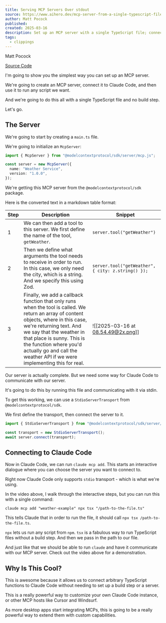 ```yaml
---
title: Serving MCP Servers Over stdout
source: https://www.aihero.dev/mcp-server-from-a-single-typescript-file?list=model-context-protocol-tutorial
author: Matt Pocock
published: 
created: 2025-03-16
description: Set up an MCP server with a single TypeScript file; connect to Claude Code & run scripts seamlessly.
tags:
  - clippings
---
```

Matt Pocock

[Source Code](https://aihero.dev/s/mcp-stdio-transport)

I'm going to show you the simplest way you can set up an MCP server.

We're going to create an MCP server, connect it to Claude Code, and then use it to run any script we want.

And we're going to do this all with a single TypeScript file and no build step.

Let's go.

## The Server

We're going to start by creating a `main.ts` file.

We're going to initialize an `McpServer`:

```typescript
import { McpServer } from "@modelcontextprotocol/sdk/server/mcp.js";

const server = new McpServer({
  name: "Weather Service",
  version: "1.0.0",
});
```

We're getting this MCP server from the `@modelcontextprotocol/sdk` package.

Here is the converted text in a markdown table format:

| Step | Description                                                                                                                                                                                                                                                                                                                   | Snippet                                            |
| ---- | ----------------------------------------------------------------------------------------------------------------------------------------------------------------------------------------------------------------------------------------------------------------------------------------------------------------------------- | -------------------------------------------------- |
| 1    | We can then add a tool to this server. We first define the name of the tool, `getWeather`.                                                                                                                                                                                                                                    | `server.tool("getWeather")`                        |
| 2    | Then we define what arguments the tool needs to receive in order to run. In this case, we only need the city, which is a string. And we specify this using Zod.                                                                                                                                                               | `server.tool("getWeather", { city: z.string() });` |
| 3    | Finally, we add a callback function that only runs when the tool is called. We return an array of content objects, where in this case, we're returning text. And we say that the weather in that place is sunny. This is the function where you'd actually go and call the weather API if we were implementing this for real. | ![[2025-03-16 at 08.54.49@2x.png]]                 |


Our server is actually complete. But we need some way for Claude Code to communicate with our server.

It's going to do this by running this file and communicating with it via stdin.

To get this working, we can use a `StdioServerTransport` from `@modelcontextprotocol/sdk`.

We first define the transport, then connect the server to it.

```typescript
import { StdioServerTransport } from "@modelcontextprotocol/sdk/server/stdio.js";

const transport = new StdioServerTransport();
await server.connect(transport);
```

## Connecting to Claude Code

Now in Claude Code, we can run `claude mcp add`. This starts an interactive dialogue where you can choose the server you want to connect to.

Right now Claude Code only supports `stdio` transport - which is what we're using.

In the video above, I walk through the interactive steps, but you can run this with a single command:

```shellscript
claude mcp add "weather-example" npx tsx "/path-to-the-file.ts"
```

This tells Claude that in order to run the file, it should call `npx tsx /path-to-the-file.ts`.

`npx` lets us run any script from `npm`. `tsx` is a fabulous way to run TypeScript files without a build step. And then we pass in the path to our file.

And just like that we should be able to run `claude` and have it communicate with our MCP server. Check out the video above for a demonstration.

## Why Is This Cool?

This is awesome because it allows us to connect arbitrary TypeScript functions to Claude Code without needing to set up a build step or a server.

This is a really powerful way to customize your own Claude Code instance, or other MCP hosts like Cursor and Windsurf.

As more desktop apps start integrating MCPs, this is going to be a really powerful way to extend them with custom capabilities.